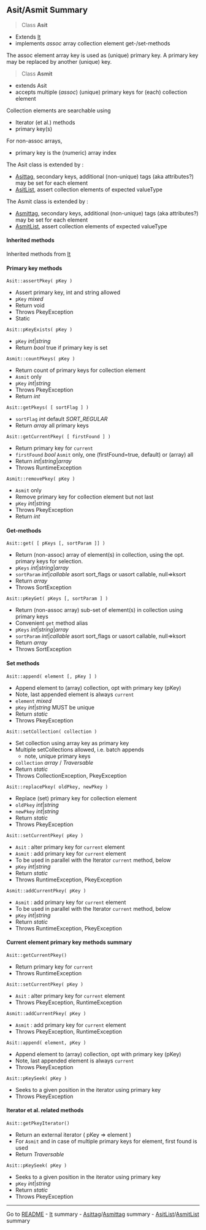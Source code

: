 [comment]: # (This file is part of Asit, manages array collections. Copyright 2020-2024 Kjell-Inge Gustafsson, kigkonsult, All rights reserved, licence LGPL 3.0)
## Asit/Asmit Summary

>Class **Asit** 
* Extends [It]
* implements _assoc_ array collection element get-/set-methods

The assoc element array key is used as (unique) primary key.
A primary key may be replaced by another (unique) key.

>Class **Asmit**
* extends Asit 
* accepts multiple (_assoc_) (unique) primary keys for (each) collection element

Collection elements are searchable using
* Iterator (et al.) methods
* primary key(s)

For non-assoc arrays,
* primary key is the (numeric) array index

The Asit class is extended by :
* [Asittag], secondary keys, additional (non-unique) tags (aka attributes?) may be set for each element
* [AsitList], assert collection elements of expected valueType

The Asmit class is extended by :
* [Asmittag], secondary keys, additional (non-unique) tags (aka attributes?) may be set for each element
* [AsmitList], assert collection elements of expected valueType

#### Inherited methods

Inherited methods from [It]

#### Primary key methods

```Asit::assertPkey( pKey )```
* Assert primary key, int and string allowed
* ```pKey``` _mixed_
* Return void
* Throws PkeyException
* Static

```Asit::pKeyExists( pKey )```
* ```pKey``` _int_|_string_
* Return _bool_ true if primary key is set

```Asmit::countPkeys( pKey )```
* Return count of primary keys for collection element
* ```Asmit``` only
* ```pKey``` _int_|_string_
* Throws PkeyException
* Return _int_

```Asit::getPkeys( [ sortFlag ] )```
* ```sortFlag``` _int_ default _SORT_REGULAR_
* Return _array_  all primary keys

```Asit::getCurrentPkey( [ firstFound ] )```
* Return primary key for ```current```
* ```firstFound``` _bool_ ```Asmit``` only, one (firstFound=true, default) or (array) all
* Return _int_|_string_|_array_
* Throws RuntimeException

```Asmit::removePkey( pKey )```
* ```Asmit``` only
* Remove primary key for collection element but not last
* ```pKey``` _int_|_string_
* Throws PkeyException
* Return _int_

#### Get-methods

```Asit::get( [ pKeys [, sortParam ]] )```
* Return (non-assoc) array of element(s) in collection, using the opt. primary keys for selection.
* ```pKeys``` _int_|_string_|_array_
* ```sortParam``` _int_|_callable_  asort sort_flags or uasort callable, null=>ksort
* Return _array_
* Throws SortException

```Asit::pKeyGet( pKeys [, sortParam ] )```
* Return (non-assoc array) sub-set of element(s) in collection using primary keys
* Convenient ```get``` method alias
* ```pKeys``` _int_|_string_|_array_
* ```sortParam``` _int_|_callable_  asort sort_flags or uasort callable, null=>ksort
* Return _array_
* Throws SortException

#### Set methods

```Asit::append( element [, pKey ] )```
* Append element to (array) collection, opt with primary key (pKey)
* Note, last appended element is always ```current```
* ```element``` _mixed_
* ```pKey``` _int_|_string_  MUST be unique
* Return _static_
* Throws PkeyException
    
```Asit::setCollection( collection )```
* Set collection using array key as primary key
* Multiple setCollections allowed, i.e. batch appends
  * note, unique primary keys
* ```collection``` _array_ / _Traversable_
* Return _static_
* Throws CollectionException, PkeyException

```Asit::replacePkey( oldPkey, newPkey )```
* Replace (set) primary key for collection element
* ```oldPkey``` _int_|_string_
* ```newPkey``` _int_|_string_
* Return _static_
* Throws PkeyException

```Asit::setCurrentPkey( pKey )```
* ```Asit``` : alter primary key for ```current``` element
* ```Asmit``` : add primary key for ```current``` element
* To be used in parallel with the Iterator ```current``` method, below
* ```pKey``` _int_|_string_
* Return _static_
* Throws RuntimeException, PkeyException

```Asmit::addCurrentPkey( pKey )```
* ```Asmit``` : add primary key for ```current``` element
* To be used in parallel with the Iterator ```current``` method, below
* ```pKey``` _int_|_string_
* Return _static_
* Throws RuntimeException, PkeyException

#### Current element primary key methods summary

```Asit::getCurrentPkey()```
* Return primary key for ```current```
* Throws RuntimeException

```Asit::setCurrentPkey( pKey )```
* ```Asit``` : alter primary key for ```current``` element
* Throws PkeyException, RuntimeException

```Asmit::addCurrentPkey( pKey )```
* ```Asmit``` : add primary key for ```current``` element
* Throws PkeyException, RuntimeException

```Asit::append( element, pKey )```
* Append element to (array) collection, opt with primary key (pKey)
* Note, last appended element is always ```current```
* Throws PkeyException

```Asit::pKeySeek( pKey )```
* Seeks to a given position in the iterator using primary key
* Throws PkeyException

#### Iterator et al. related methods

```Asit::getPkeyIterator()```
* Return an external iterator ( pKey => element )
* For ```Asmit``` and in case of multiple primary keys for element, first found is used
* Return _Traversable_

```Asit::pKeySeek( pKey )```
* Seeks to a given position in the iterator using primary key
* ```pKey``` _int_|_string_
* Return _static_
* Throws PkeyException

---
Go to [README] - [It] summary - [Asittag]/[Asmittag] summary - [AsitList]/[AsmitList] summary

[It]:ItSummary.md
[AsitList]:ListSummary.md
[AsmitList]:ListSummary.md
[Asittag]:AsittagSummary.md
[Asmittag]:AsittagSummary.md
[README]:../README.md
